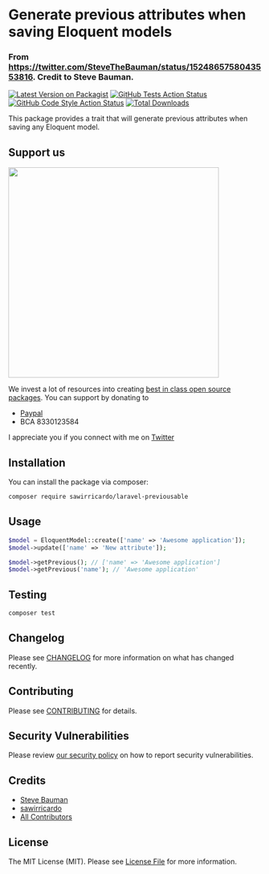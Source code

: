 # Generate previous attributes when saving Eloquent models

### From https://twitter.com/SteveTheBauman/status/1524865758043553816. Credit to Steve Bauman.

[![Latest Version on Packagist](https://img.shields.io/packagist/v/sawirricardo/laravel-previousable.svg?style=flat-square)](https://packagist.org/packages/sawirricardo/laravel-previousable)
[![GitHub Tests Action Status](https://img.shields.io/github/workflow/status/sawirricardo/laravel-previousable/run-tests?label=tests)](https://github.com/sawirricardo/laravel-previousable/actions?query=workflow%3Arun-tests+branch%3Amain)
[![GitHub Code Style Action Status](https://img.shields.io/github/workflow/status/sawirricardo/laravel-previousable/Check%20&%20fix%20styling?label=code%20style)](https://github.com/sawirricardo/laravel-previousable/actions?query=workflow%3A"Check+%26+fix+styling"+branch%3Amain)
[![Total Downloads](https://img.shields.io/packagist/dt/sawirricardo/laravel-previousable.svg?style=flat-square)](https://packagist.org/packages/sawirricardo/laravel-previousable)

This package provides a trait that will generate previous attributes when saving any Eloquent model.

## Support us

[<img src="https://github-ads.s3.eu-central-1.amazonaws.com/laravel-previousable.jpg?t=1" width="419px" />](https://spatie.be/github-ad-click/laravel-previousable)

We invest a lot of resources into creating [best in class open source packages](https://github.com/sawirricardo). You can support by donating to

-   [Paypal](https://paypal.me/sawirricardo)
-   BCA 8330123584

I appreciate you if you connect with me on [Twitter](https://twitter.com/RicardoSawir)

## Installation

You can install the package via composer:

```bash
composer require sawirricardo/laravel-previousable
```

## Usage

```php
$model = EloquentModel::create(['name' => 'Awesome application']);
$model->update(['name' => 'New attribute']);

$model->getPrevious(); // ['name' => 'Awesome application']
$model->getPrevious('name'); // 'Awesome application'
```

## Testing

```bash
composer test
```

## Changelog

Please see [CHANGELOG](CHANGELOG.md) for more information on what has changed recently.

## Contributing

Please see [CONTRIBUTING](https://github.com/spatie/.github/blob/main/CONTRIBUTING.md) for details.

## Security Vulnerabilities

Please review [our security policy](../../security/policy) on how to report security vulnerabilities.

## Credits

-   [Steve Bauman](https://twitter.com/SteveTheBauman)
-   [sawirricardo](https://github.com/sawirricardo)
-   [All Contributors](../../contributors)

## License

The MIT License (MIT). Please see [License File](LICENSE.md) for more information.
